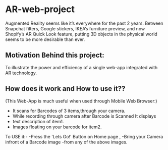 # AR-web-project

Augmented Reality seems like it’s everywhere for the past 2 years. Between Snapchat filters, Google stickers, IKEA’s furniture preview, and now Shopify’s AR Quick Look feature, putting 3D objects in the physical world seems to be more desirable than ever.

Motivation Behind this project:
-------------------------------
To illustrate the power and efficiency of a single web-app integrated with AR technology.


How does it work and How to use it??
-----------------------------------

(This Web-App is much useful when used through Mobile Web Browser:)

- It scans for Barcodes of 3 items,through your camera.
- While recording through camera after Barcode is Scanned It displays
- text description of item1.
- Images floating on your barcode for item2.

To USE it:-
-Press the 'Lets Go!' Button on Home page ,
-Bring your Camera infront of a Barcode image -from any of the above images.

